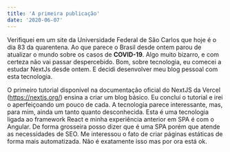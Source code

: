 ```yaml
---
title: 'A primeira publicação'
date: '2020-06-07'
---
```


Verifiquei em um site da Universidade Federal de São Carlos que hoje é o dia 83 da quarentena. Ao que parece o Brasil desde ontem parou de atualizar o mundo sobre os casos de **COVID-19**. Algo muito bizarro, e com certeza não vai passar despercebido. Bom, sobre tecnologia, eu comecei a estudar NextJs desde ontem. E decidi desenvolver meu blog pessoal com esta tecnologia. 

O primeiro tutorial disponível na documentação oficial do NextJS da Vercel (https://nextjs.org/) ensina a criar um blog básico. Eu concluí o tutorial e irei o aperfeiçoando um pouco de cada. A tecnologia parece interessante, mas, para mim, ainda um tanto quanto desconhecida. Esta é uma tecnologia ligada ao framework React e minha experiência anterior em SPA é com o Angular. De forma grosseira posso dizer que é uma SPA porém que atende as necessidades de SEO. Me interessou o fato de criar páginas estáticas de forma mais automatizada. Não é exatamente isso mas por ora está ok.


